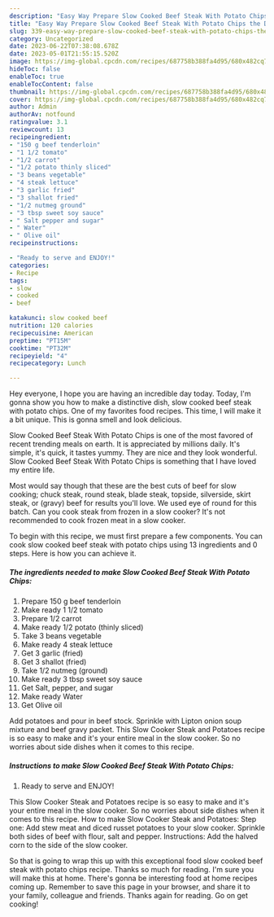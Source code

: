 ```yaml
---
description: "Easy Way Prepare Slow Cooked Beef Steak With Potato Chips the Delicious}"
title: "Easy Way Prepare Slow Cooked Beef Steak With Potato Chips the Delicious}"
slug: 339-easy-way-prepare-slow-cooked-beef-steak-with-potato-chips-the-delicious
category: Uncategorized
date: 2023-06-22T07:38:08.678Z
date: 2023-05-01T21:55:15.520Z
image: https://img-global.cpcdn.com/recipes/687758b388fa4d95/680x482cq70/slow-cooked-beef-steak-with-potato-chips-recipe-main-photo.jpg
hideToc: false
enableToc: true
enableTocContent: false
thumbnail: https://img-global.cpcdn.com/recipes/687758b388fa4d95/680x482cq70/slow-cooked-beef-steak-with-potato-chips-recipe-main-photo.jpg
cover: https://img-global.cpcdn.com/recipes/687758b388fa4d95/680x482cq70/slow-cooked-beef-steak-with-potato-chips-recipe-main-photo.jpg
author: Admin
authorAv: notfound
ratingvalue: 3.1
reviewcount: 13
recipeingredient:
- "150 g beef tenderloin"
- "1 1/2 tomato"
- "1/2 carrot"
- "1/2 potato thinly sliced"
- "3 beans vegetable"
- "4 steak lettuce"
- "3 garlic fried"
- "3 shallot fried"
- "1/2 nutmeg ground"
- "3 tbsp sweet soy sauce"
- " Salt pepper and sugar"
- " Water"
- " Olive oil"
recipeinstructions:

- "Ready to serve and ENJOY!"
categories:
- Recipe
tags:
- slow
- cooked
- beef

katakunci: slow cooked beef 
nutrition: 120 calories
recipecuisine: American
preptime: "PT15M"
cooktime: "PT32M"
recipeyield: "4"
recipecategory: Lunch

---
```



Hey everyone, I hope you are having an incredible day today. Today, I'm gonna show you how to make a distinctive dish, slow cooked beef steak with potato chips. One of my favorites food recipes. This time, I will make it a bit unique. This is gonna smell and look delicious.

Slow Cooked Beef Steak With Potato Chips is one of the most favored of recent trending meals on earth. It is appreciated by millions daily. It's simple, it's quick, it tastes yummy. They are nice and they look wonderful. Slow Cooked Beef Steak With Potato Chips is something that I have loved my entire life.

Most would say though that these are the best cuts of beef for slow cooking; chuck steak, round steak, blade steak, topside, silverside, skirt steak, or (gravy) beef for results you&#39;ll love. We used eye of round for this batch. Can you cook steak from frozen in a slow cooker? It&#39;s not recommended to cook frozen meat in a slow cooker.


To begin with this recipe, we must first prepare a few components. You can cook slow cooked beef steak with potato chips using 13 ingredients and 0 steps. Here is how you can achieve it.

<!--inarticleads1-->

##### The ingredients needed to make Slow Cooked Beef Steak With Potato Chips:

1. Prepare 150 g beef tenderloin
1. Make ready 1 1/2 tomato
1. Prepare 1/2 carrot
1. Make ready 1/2 potato (thinly sliced)
1. Take 3 beans vegetable
1. Make ready 4 steak lettuce
1. Get 3 garlic (fried)
1. Get 3 shallot (fried)
1. Take 1/2 nutmeg (ground)
1. Make ready 3 tbsp sweet soy sauce
1. Get  Salt, pepper, and sugar
1. Make ready  Water
1. Get  Olive oil


Add potatoes and pour in beef stock. Sprinkle with Lipton onion soup mixture and beef gravy packet. This Slow Cooker Steak and Potatoes recipe is so easy to make and it&#39;s your entire meal in the slow cooker. So no worries about side dishes when it comes to this recipe. 

<!--inarticleads2-->

##### Instructions to make Slow Cooked Beef Steak With Potato Chips:


1. Ready to serve and ENJOY!

This Slow Cooker Steak and Potatoes recipe is so easy to make and it&#39;s your entire meal in the slow cooker. So no worries about side dishes when it comes to this recipe. How to make Slow Cooker Steak and Potatoes: Step one: Add stew meat and diced russet potatoes to your slow cooker. Sprinkle both sides of beef with flour, salt and pepper. Instructions: Add the halved corn to the side of the slow cooker. 

So that is going to wrap this up with this exceptional food slow cooked beef steak with potato chips recipe. Thanks so much for reading. I'm sure you will make this at home. There's gonna be interesting food at home recipes coming up. Remember to save this page in your browser, and share it to your family, colleague and friends. Thanks again for reading. Go on get cooking!
